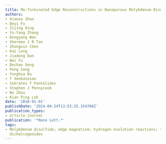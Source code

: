 ```yaml
---
title: Mo-Terminated Edge Reconstructions in Nanoporous Molybdenum Disulfide Film
authors:
- Xiaoxu Zhao
- Deyi Fu
- Zijing Ding
- Yu-Yang Zhang
- Dongyang Wan
- Sherman J R Tan
- Zhongxin Chen
- Kai Leng
- Jiadong Dan
- Wei Fu
- Dechao Geng
- Peng Song
- Yonghua Du
- T Venkatesan
- Sokrates T Pantelides
- Stephen J Pennycook
- Wu Zhou
- Kian Ping Loh
date: '2018-01-01'
publishDate: '2024-04-24T13:53:25.154708Z'
publication_types:
- article-journal
publication: '*Nano Lett.*'
tags:
- Molybdenum disulfide; edge magnetism; hydrogen evolution reactions; transition metal
  dichalcogenides
---
```

